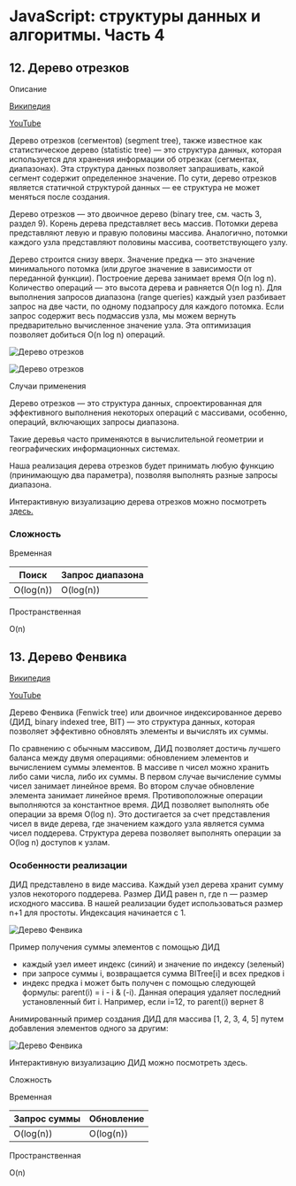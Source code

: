 # JavaScript: структуры данных и алгоритмы. Часть 4

## 12. Дерево отрезков

Описание

[Википедия](https://ru.wikipedia.org/wiki/%D0%94%D0%B5%D1%80%D0%B5%D0%B2%D0%BE_%D0%BE%D1%82%D1%80%D0%B5%D0%B7%D0%BA%D0%BE%D0%B2)

[YouTube](https://www.youtube.com/watch?v=LEkEPE_BKQY)

Дерево отрезков (сегментов) (segment tree), также известное как статистическое дерево (statistic tree) — это структура данных, которая используется для хранения информации об отрезках (сегментах, диапазонах). Эта структура данных позволяет запрашивать, какой сегмент содержит определенное значение. По сути, дерево отрезков является статичной структурой данных — ее структура не может меняться после создания.

Дерево отрезков — это двоичное дерево (binary tree, см. часть 3, раздел 9). Корень дерева представляет весь массив. Потомки дерева представляют левую и правую половины массива. Аналогично, потомки каждого узла представляют половины массива, соответствующего узлу.

Дерево строится снизу вверх. Значение предка — это значение минимального потомка (или другое значение в зависимости от переданной функции). Построение дерева занимает время O(n log n). Количество операций — это высота дерева и равняется O(n log n). Для выполнения запросов диапазона (range queries) каждый узел разбивает запрос на две части, по одному подзапросу для каждого потомка. Если запрос содержит весь подмассив узла, мы можем вернуть предварительно вычисленное значение узла. Эта оптимизация позволяет добиться O(n log n) операций.

![Дерево отрезков](https://habrastorage.org/r/w1560/webt/gi/i6/uy/gii6uyehmtmmktqk9hlkz8zj0_w.png)

![Дерево отрезков](https://habrastorage.org/r/w1560/webt/kw/ah/sd/kwahsdixbt1ir6lu1uvpgaph3ak.png)

Случаи применения

Дерево отрезков — это структура данных, спроектированная для эффективного выполнения некоторых операций с массивами, особенно, операций, включающих запросы диапазона.

Такие деревья часто применяются в вычислительной геометрии и географических информационных системах.

Наша реализация дерева отрезков будет принимать любую функцию (принимающую два параметра), позволяя выполнять разные запросы диапазона.

Интерактивную визуализацию дерева отрезков можно посмотреть [здесь.](https://visualgo.net/en/segmenttree)

### Сложность

Временная

| Поиск     | Запрос диапазона |
| --------- | ---------------- |
| O(log(n)) | O(log(n))        |

Пространственная

O(n)

## 13. Дерево Фенвика

[Википедия](https://ru.wikipedia.org/wiki/%D0%94%D0%B5%D1%80%D0%B5%D0%B2%D0%BE_%D0%A4%D0%B5%D0%BD%D0%B2%D0%B8%D0%BA%D0%B0)

[YouTube](https://www.youtube.com/watch?v=muW1tOyqUZ4)

Дерево Фенвика (Fenwick tree) или двоичное индексированное дерево (ДИД, binary indexed tree, BIT) — это структура данных, которая позволяет эффективно обновлять элементы и вычислять их суммы.

По сравнению с обычным массивом, ДИД позволяет достичь лучшего баланса между двумя операциями: обновлением элементов и вычислением суммы элементов. В массиве n чисел можно хранить либо сами числа, либо их суммы. В первом случае вычисление суммы чисел занимает линейное время. Во втором случае обновление элемента занимает линейное время. Противоположные операции выполняются за константное время. ДИД позволяет выполнять обе операции за время O(log n). Это достигается за счет представления чисел в виде дерева, где значением каждого узла является сумма чисел поддерева. Структура дерева позволяет выполнять операции за O(log n) доступов к узлам.

### Особенности реализации

ДИД представлено в виде массива. Каждый узел дерева хранит сумму узлов некоторого поддерева. Размер ДИД равен n, где n — размер исходного массива. В нашей реализации будет использоваться размер n+1 для простоты. Индексация начинается с 1.

![Дерево Фенвика](https://habrastorage.org/r/w1560/webt/v-/ox/oz/v-oxozce98rjgk36iyylbb3kgiu.png)

Пример получения суммы элементов с помощью ДИД

- каждый узел имеет индекс (синий) и значение по индексу (зеленый)
- при запросе суммы i, возвращается сумма BITree[i] и всех предков i
- индекс предка i может быть получен с помощью следующей формулы: parent(i) = i - i & (-i). Данная операция удаляет последний установленный бит i. Например, если i=12, то parent(i) вернет 8

Анимированный пример создания ДИД для массива [1, 2, 3, 4, 5] путем добавления элементов одного за другим:

![Дерево Фенвика](https://habrastorage.org/webt/pv/8v/1o/pv8v1o_ftl9czbpx9v49fhpafwq.gif)

Интерактивную визуализацию ДИД можно посмотреть здесь.

Сложность

Временная

| Запрос суммы | Обновление |
| ------------ | ---------- |
| O(log(n))    | O(log(n))  |

Пространственная

O(n)
